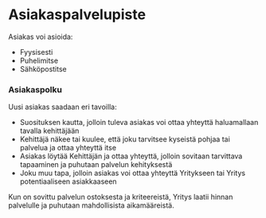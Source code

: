 # Asiakaspalvelupiste
Asiakas voi asioida:
- Fyysisesti
- Puhelimitse
- Sähköpostitse

### Asiakaspolku
Uusi asiakas saadaan eri tavoilla:
- Suosituksen kautta, jolloin tuleva asiakas voi ottaa yhteyttä haluamallaan tavalla kehittäjään
- Kehittäjä näkee tai kuulee, että joku tarvitsee kyseistä pohjaa tai palvelua ja ottaa yhteyttä itse
- Asiakas löytää Kehittäjän ja ottaa yhteyttä, jolloin sovitaan tarvittava tapaaminen ja puhutaan palvelun kehityksestä
- Joku muu tapa, jolloin asiakas voi ottaa yhteyttä Yritykseen tai Yritys potentiaaliseen asiakkaaseen

Kun on sovittu palvelun ostoksesta ja kriteereistä, Yritys laatii hinnan palvelulle ja puhutaan mahdollisista aikamääreistä.